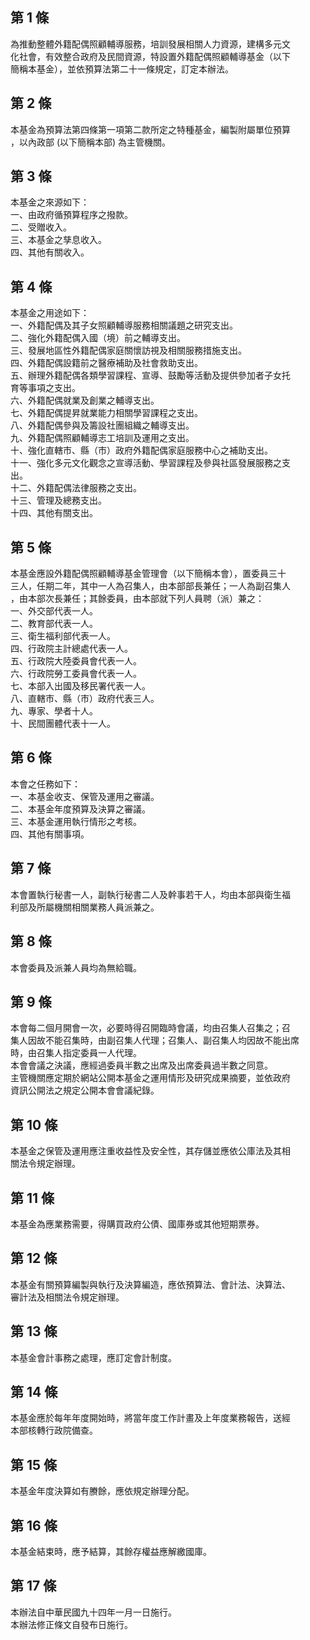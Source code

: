 第 1 條
-------
為推動整體外籍配偶照顧輔導服務，培訓發展相關人力資源，建構多元文  
化社會，有效整合政府及民間資源，特設置外籍配偶照顧輔導基金（以下  
簡稱本基金），並依預算法第二十一條規定，訂定本辦法。

第 2 條
-------
本基金為預算法第四條第一項第二款所定之特種基金，編製附屬單位預算  
，以內政部 (以下簡稱本部) 為主管機關。

第 3 條
-------
本基金之來源如下：  
一、由政府循預算程序之撥款。  
二、受贈收入。  
三、本基金之孳息收入。  
四、其他有關收入。

第 4 條
-------
本基金之用途如下：  
一、外籍配偶及其子女照顧輔導服務相關議題之研究支出。  
二、強化外籍配偶入國（境）前之輔導支出。  
三、發展地區性外籍配偶家庭關懷訪視及相關服務措施支出。  
四、外籍配偶設籍前之醫療補助及社會救助支出。  
五、辦理外籍配偶各類學習課程、宣導、鼓勵等活動及提供參加者子女托  
    育等事項之支出。  
六、外籍配偶就業及創業之輔導支出。  
七、外籍配偶提昇就業能力相關學習課程之支出。  
八、外籍配偶參與及籌設社團組織之輔導支出。  
九、外籍配偶照顧輔導志工培訓及運用之支出。  
十、強化直轄市、縣（市）政府外籍配偶家庭服務中心之補助支出。  
十一、強化多元文化觀念之宣導活動、學習課程及參與社區發展服務之支  
      出。  
十二、外籍配偶法律服務之支出。  
十三、管理及總務支出。  
十四、其他有關支出。

第 5 條
-------
本基金應設外籍配偶照顧輔導基金管理會（以下簡稱本會），置委員三十  
三人，任期二年，其中一人為召集人，由本部部長兼任；一人為副召集人  
，由本部次長兼任；其餘委員，由本部就下列人員聘（派）兼之：  
一、外交部代表一人。  
二、教育部代表一人。  
三、衛生福利部代表一人。  
四、行政院主計總處代表一人。  
五、行政院大陸委員會代表一人。  
六、行政院勞工委員會代表一人。  
七、本部入出國及移民署代表一人。  
八、直轄市、縣（市）政府代表三人。  
九、專家、學者十人。  
十、民間團體代表十一人。

第 6 條
-------
本會之任務如下：  
一、本基金收支、保管及運用之審議。  
二、本基金年度預算及決算之審議。  
三、本基金運用執行情形之考核。  
四、其他有關事項。

第 7 條
-------
本會置執行秘書一人，副執行秘書二人及幹事若干人，均由本部與衛生福  
利部及所屬機關相關業務人員派兼之。

第 8 條
-------
本會委員及派兼人員均為無給職。

第 9 條
-------
本會每二個月開會一次，必要時得召開臨時會議，均由召集人召集之；召  
集人因故不能召集時，由副召集人代理；召集人、副召集人均因故不能出席  
時，由召集人指定委員一人代理。  
本會會議之決議，應經過委員半數之出席及出席委員過半數之同意。  
主管機關應定期於網站公開本基金之運用情形及研究成果摘要，並依政府  
資訊公開法之規定公開本會會議紀錄。

第 10 條
--------
本基金之保管及運用應注重收益性及安全性，其存儲並應依公庫法及其相  
關法令規定辦理。

第 11 條
--------
本基金為應業務需要，得購買政府公債、國庫券或其他短期票券。

第 12 條
--------
本基金有關預算編製與執行及決算編造，應依預算法、會計法、決算法、  
審計法及相關法令規定辦理。

第 13 條
--------
本基金會計事務之處理，應訂定會計制度。

第 14 條
--------
本基金應於每年年度開始時，將當年度工作計畫及上年度業務報告，送經  
本部核轉行政院備查。

第 15 條
--------
本基金年度決算如有賸餘，應依規定辦理分配。

第 16 條
--------
本基金結束時，應予結算，其餘存權益應解繳國庫。

第 17 條
--------
本辦法自中華民國九十四年一月一日施行。  
本辦法修正條文自發布日施行。

